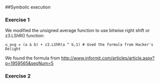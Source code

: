 ##Symbolic execution

### Exercise 1
We modified the unsigned average function to use bitwise right shift
or z3.LShR() function:

    u_avg = (a & b) + z3.LShR(a ^ b,1) # Used the formula from Hacker's Delight
    
We found the formula from http://www.informit.com/articles/article.aspx?p=1959565&seqNum=5

### Exercise 2
